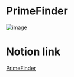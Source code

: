 # PrimeFinder

![image](https://user-images.githubusercontent.com/37949086/116052859-04844200-a6b5-11eb-9afa-263e517ee1b5.png)


# Notion link

[PrimeFinder](https://www.notion.so/Ruby-on-Rails-5e7eb8660e524520bb9348dbfcd788bb)

